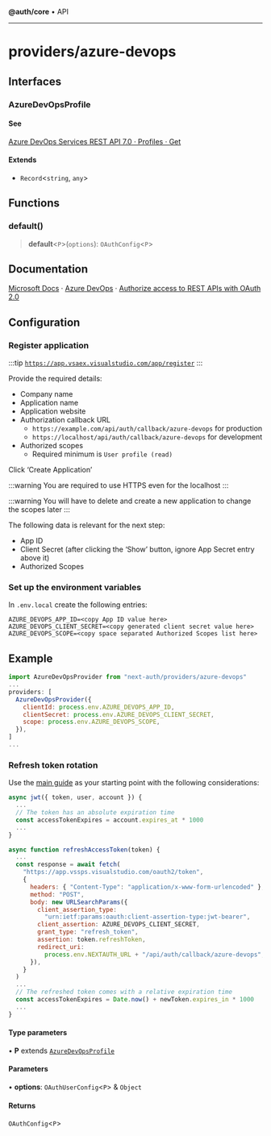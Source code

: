 **@auth/core** • API

***

# providers/azure-devops

## Interfaces

### AzureDevOpsProfile

#### See

[Azure DevOps Services REST API 7.0 · Profiles · Get](https://learn.microsoft.com/en-us/rest/api/azure/devops/profile/profiles/get?view=azure-devops-rest-7.0&tabs=HTTP#examples)

#### Extends

- `Record`\<`string`, `any`\>

## Functions

### default()

> **default**\<`P`\>(`options`): `OAuthConfig`\<`P`\>

## Documentation

[Microsoft Docs](https://docs.microsoft.com/en-us) · [Azure DevOps](https://docs.microsoft.com/en-us/azure/devops/) · [Authorize access to REST APIs with OAuth 2.0](https://docs.microsoft.com/en-us/azure/devops/integrate/get-started/authentication/oauth?view=azure-devops])

## Configuration

### Register application

:::tip
[`https://app.vsaex.visualstudio.com/app/register`](https://app.vsaex.visualstudio.com/app/register)
:::

Provide the required details:

- Company name
- Application name
- Application website
- Authorization callback URL
  - `https://example.com/api/auth/callback/azure-devops` for production
  - `https://localhost/api/auth/callback/azure-devops` for development
- Authorized scopes
  - Required minimum is `User profile (read)`

Click ‘Create Application’

:::warning
You are required to use HTTPS even for the localhost
:::

:::warning
You will have to delete and create a new application to change the scopes later
:::

The following data is relevant for the next step:

- App ID
- Client Secret (after clicking the ‘Show’ button, ignore App Secret entry above it)
- Authorized Scopes

### Set up the environment variables

In `.env.local` create the following entries:

```
AZURE_DEVOPS_APP_ID=<copy App ID value here>
AZURE_DEVOPS_CLIENT_SECRET=<copy generated client secret value here>
AZURE_DEVOPS_SCOPE=<copy space separated Authorized Scopes list here>
```

## Example

```js title="pages/api/auth/[...nextauth].js"
import AzureDevOpsProvider from "next-auth/providers/azure-devops"
...
providers: [
  AzureDevOpsProvider({
    clientId: process.env.AZURE_DEVOPS_APP_ID,
    clientSecret: process.env.AZURE_DEVOPS_CLIENT_SECRET,
    scope: process.env.AZURE_DEVOPS_SCOPE,
  }),
]
...
```

### Refresh token rotation

Use the [main guide](/guides/basics/refresh-token-rotation) as your starting point with the following considerations:

```js title="pages/api/auth/[...nextauth].js"
async jwt({ token, user, account }) {
  ...
  // The token has an absolute expiration time
  const accessTokenExpires = account.expires_at * 1000
  ...
}

async function refreshAccessToken(token) {
  ...
  const response = await fetch(
    "https://app.vssps.visualstudio.com/oauth2/token",
    {
      headers: { "Content-Type": "application/x-www-form-urlencoded" },
      method: "POST",
      body: new URLSearchParams({
        client_assertion_type:
          "urn:ietf:params:oauth:client-assertion-type:jwt-bearer",
        client_assertion: AZURE_DEVOPS_CLIENT_SECRET,
        grant_type: "refresh_token",
        assertion: token.refreshToken,
        redirect_uri:
          process.env.NEXTAUTH_URL + "/api/auth/callback/azure-devops",
      }),
    }
  )
  ...
  // The refreshed token comes with a relative expiration time
  const accessTokenExpires = Date.now() + newToken.expires_in * 1000
  ...
}
```

#### Type parameters

• **P** extends [`AzureDevOpsProfile`](azure-devops.md#azuredevopsprofile)

#### Parameters

• **options**: `OAuthUserConfig`\<`P`\> & `Object`

#### Returns

`OAuthConfig`\<`P`\>
